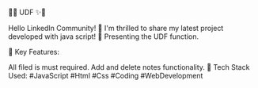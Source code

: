 🧮✨ UDF ✨🧮

Hello LinkedIn Community! 👋 I'm thrilled to share my latest project developed with java script! 🚀 Presenting the UDF function.

🌟 Key Features:

All filed is must required.
Add and delete notes functionality.
🚀 Tech Stack Used: #JavaScript #Html #Css #Coding #WebDevelopment
